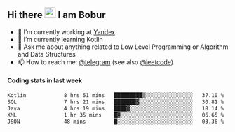 ## Hi there <img src="https://media.giphy.com/media/hvRJCLFzcasrR4ia7z/giphy.gif" width="25px" height="25px"> I am Bobur

- 💼 I’m currently working at [Yandex](https://yandex.ru/)
- 🌱 I’m currently learning Kotlin
- 💬 Ask me about anything related to Low Level Programming or Algorithm and Data Structures
- 📫 How to reach me: [@telegram](https://t.me/octoant) (see also [@leetcode](https://leetcode.com/octoant/))    

#### Coding stats in last week

<!--START_SECTION:waka-->

```txt
Kotlin            8 hrs 51 mins   █████████▒░░░░░░░░░░░░░░░   37.10 %
SQL               7 hrs 21 mins   ███████▓░░░░░░░░░░░░░░░░░   30.81 %
Java              4 hrs 19 mins   ████▓░░░░░░░░░░░░░░░░░░░░   18.14 %
XML               1 hr 35 mins    █▓░░░░░░░░░░░░░░░░░░░░░░░   06.65 %
JSON              48 mins         █░░░░░░░░░░░░░░░░░░░░░░░░   03.36 %
```

<!--END_SECTION:waka-->

